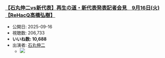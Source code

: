 ### [【石丸伸二vs新代表】再生の道・新代表発表記者会見　9月16日(火)【ReHacQ高橋弘樹】](https://www.youtube.com/watch?v=8Fa8H3xk5-U)
-   公開日: 2025-09-16
-   視聴数: 206,733
-   **いいね数: 10,688**
-   出演者: [石丸伸二](/rehacq_fan/people/石丸伸二 "wikilink")
    - [![](https://img.youtube.com/vi/8Fa8H3xk5-U/hqdefault.jpg)](https://www.youtube.com/watch?v=8Fa8H3xk5-U)
